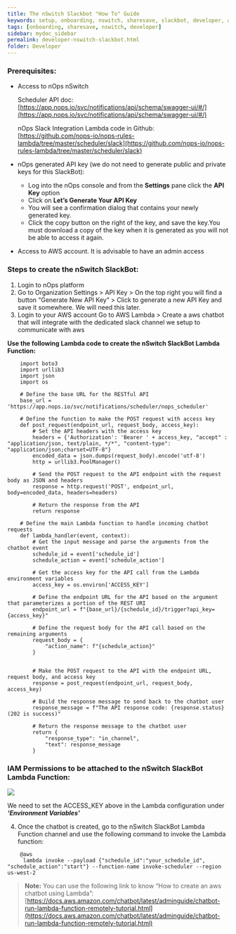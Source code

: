 ```yaml
---
title: The nSwitch Slackbot "How To" Guide
keywords: setup, onboarding, nswitch, sharesave, slackbot, developer, api
tags: [onboarding, sharesave, nswitch, developer]
sidebar: mydoc_sidebar
permalink: developer-nswitch-slackbot.html
folder: Developer
---
```



### Prerequisites: ###

* Access to nOps nSwitch  
      
    Scheduler API doc:  
    [https://app.nops.io/svc/notifications/api/schema/swagger-ui/#/](https://app.nops.io/svc/notifications/api/schema/swagger-ui/#/)  
      
    nOps Slack Integration Lambda code in Github:   
    [https://github.com/nops-io/nops-rules-lambda/tree/master/scheduler/slack](https://github.com/nops-io/nops-rules-lambda/tree/master/scheduler/slack)

* nOps generated API key (we do not need to generate public and private keys for this SlackBot):
    * Log into the nOps console and from the **Settings** pane click the **API Key** option
    * Click on **Let’s Generate Your API Key**
    * You will see a confirmation dialog that contains your newly generated key.
    * Click the copy button on the right of the key, and save the key.You must download a copy of the key when it is generated as you will not be able to access it again.
* Access to AWS account. It is advisable to have an admin access

### Steps to create the nSwitch SlackBot:

1.  Login to nOps platform
2.  Go to Organization Settings > API Key > On the top right you will find a button “Generate New API Key” > Click to generate a new API Key and save it somewhere. We will need this later.
3.  Login to your AWS account Go to AWS Lambda > Create a aws chatbot that will integrate with the dedicated slack channel we setup to communicate with aws

**Use the following Lambda code to create the nSwitch SlackBot Lambda Function:**
```lambda
    import boto3
    import urllib3
    import json
    import os
    
    # Define the base URL for the RESTful API
    base_url = 'https://app.nops.io/svc/notifications/scheduler/nops_scheduler'
    
    # Define the function to make the POST request with access key
    def post_request(endpoint_url, request_body, access_key):
        # Set the API headers with the access key
        headers = {'Authorization': 'Bearer ' + access_key, "accept" : "application/json, text/plain, */*", "content-type": "application/json;charset=UTF-8"}
        encoded_data = json.dumps(request_body).encode('utf-8')
        http = urllib3.PoolManager()
    
        # Send the POST request to the API endpoint with the request body as JSON and headers
        response = http.request('POST', endpoint_url, body=encoded_data, headers=headers)
    
        # Return the response from the API
        return response
        
    # Define the main Lambda function to handle incoming chatbot requests
    def lambda_handler(event, context):
        # Get the input message and parse the arguments from the chatbot event
        schedule_id = event['schedule_id']
        schedule_action = event['schedule_action']
    
        # Get the access key for the API call from the Lambda environment variables
        access_key = os.environ['ACCESS_KEY']
    
        # Define the endpoint URL for the API based on the argument that parameterizes a portion of the REST URI
        endpoint_url = f"{base_url}/{schedule_id}/trigger?api_key={access_key}"
    
        # Define the request body for the API call based on the remaining arguments
        request_body = {
            "action_name": f"{schedule_action}"
        }
    
    
        # Make the POST request to the API with the endpoint URL, request body, and access key
        response = post_request(endpoint_url, request_body, access_key)
    
        # Build the response message to send back to the chatbot user
        response_message = f"The API response code: {response.status} (202 is success)"
    
        # Return the response message to the chatbot user
        return {
            "response_type": "in_channel",
            "text": response_message
        }
```
### **IAM Permissions to be attached to the nSwitch SlackBot Lambda Function:** ###

![](https://nops-docs-img.s3.amazonaws.com/solutions/dev-slackbot-lambda.png)


We need to set the ACCESS_KEY above in the Lambda configuration under _**‘Environment Variables’**_

4.  Once the chatbot is created, go to the nSwitch SlackBot Lambda Function channel and use the following command to invoke the Lambda function:

```
    @aws
     lambda invoke --payload {"schedule_id":"your_schedule_id", "schedule_action":"start"} --function-name invoke-scheduler --region us-west-2

```

> **Note:** You can use the following link to know “How to create an aws chatbot using Lambda”: [https://docs.aws.amazon.com/chatbot/latest/adminguide/chatbot-run-lambda-function-remotely-tutorial.html](https://docs.aws.amazon.com/chatbot/latest/adminguide/chatbot-run-lambda-function-remotely-tutorial.html)
